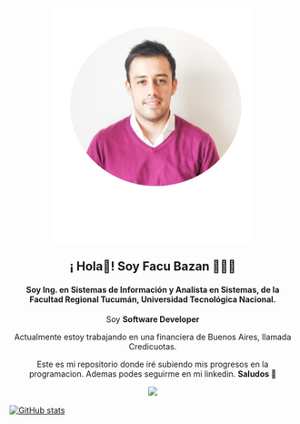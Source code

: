 
<p align="center" width="300">
   <img align="center" width="350" src="https://github.com/FacuBzn/About/blob/main/FacundoBzn.png"/>
   <h2 align="center">¡ Hola👋! Soy Facu Bazan 👨🏻‍💻</h2>
   <h4 align="center">Soy Ing. en Sistemas de Información y Analista en Sistemas, de la Facultad Regional Tucumán, Universidad Tecnológica Nacional.</h4>
   <p align="center">Soy <strong>Software Developer </strong><br />
</p>

<p align="center">Actualmente estoy trabajando en una financiera de Buenos Aires, llamada Credicuotas.</p>
<p align="center">Este es mi repositorio donde iré subiendo mis progresos en la programacion. Ademas podes seguirme en mi linkedin. <strong>Saludos 👋 </strong>
</p>



 <div align="center"> 
  <a href="https://www.linkedin.com/in/juanfacundobazanalvarez/" target="_blank"><img src="https://img.shields.io/badge/-LinkedIn-    %230077B5?style=for-the-badge&logo=linkedin&logoColor=white" target="_blank"></a>
</div>

[![GitHub stats](https://github-readme-stats.vercel.app/api?username=facundobazan&show_icons=true&count_private=true&include_all_commits=true&custom_title=My%20GitHub%20Stats:&theme=dark)](https://github.com/FacuBzn)

